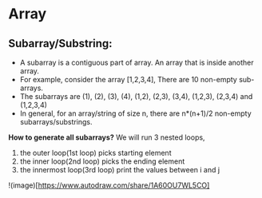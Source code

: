 # Array

## Subarray/Substring:

- A subarray is a contiguous part of array. An array that is inside another array.
- For example, consider the array [1,2,3,4], There are 10 non-empty sub-arrays.
- The subarrays are (1), (2), (3), (4), (1,2), (2,3), (3,4), (1,2,3), (2,3,4) and (1,2,3,4)
- In general, for an array/string of size n, there are n*(n+1)/2 non-empty subarrays/substrings.

**How to generate all subarrays?**
We will run 3 nested loops,
1.  the outer loop(1st loop) picks starting element
2.  the inner loop(2nd loop) picks the ending element
3.  the innermost loop(3rd loop) print the values between i and j

!(image)[https://www.autodraw.com/share/1A60OU7WL5CO]

